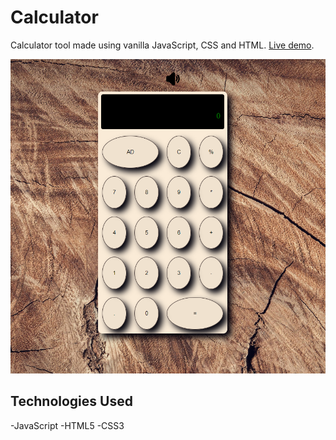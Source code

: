 ﻿# Calculator
Calculator tool made using vanilla JavaScript, CSS and HTML. [Live demo](https://symphonious-paprenjak-2d6180.netlify.app).

![](/assets/img/picture.png)

## Technologies Used
-JavaScript 
-HTML5
-CSS3
